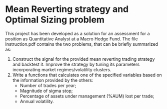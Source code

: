 # Mean Reverting strategy and Optimal Sizing problem

This project has been developed as a solution for an assessment for a position as Quantitative Analyst at a Macro Hedge Fund.
The file Instruction.pdf contains the two problems, that can be briefly summarized as:
1. Construct the signal for the provided mean reverting trading strategy and backtest it. Improve the strategy by tuning its parameters incorporating market regimes/volatility clusters.
2. Write a functions that calculates one of the specified variables based on the information provided by the others:
   -  Number of trades per year;
   -  Magnitude of sigma stop;
   -  Percentage of assets under management (%AUM) lost per trade;
   -  Annual volatility.
